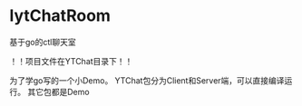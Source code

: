 # lytChatRoom
基于go的ctl聊天室


！！项目文件在YTChat目录下！！


为了学go写的一个小Demo。
YTChat包分为Client和Server端，可以直接编译运行。
其它包都是Demo
